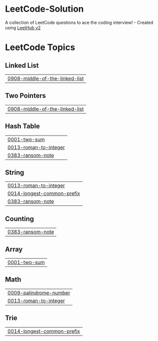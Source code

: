 # LeetCode-Solution
A collection of LeetCode questions to ace the coding interview! - Created using [LeetHub v2](https://github.com/arunbhardwaj/LeetHub-2.0)

<!---LeetCode Topics Start-->
# LeetCode Topics
## Linked List
|  |
| ------- |
| [0908-middle-of-the-linked-list](https://github.com/fiqnadzrii/LeetCode-Solution/tree/master/0908-middle-of-the-linked-list) |
## Two Pointers
|  |
| ------- |
| [0908-middle-of-the-linked-list](https://github.com/fiqnadzrii/LeetCode-Solution/tree/master/0908-middle-of-the-linked-list) |
## Hash Table
|  |
| ------- |
| [0001-two-sum](https://github.com/fiqnadzrii/LeetCode-Solution/tree/master/0001-two-sum) |
| [0013-roman-to-integer](https://github.com/fiqnadzrii/LeetCode-Solution/tree/master/0013-roman-to-integer) |
| [0383-ransom-note](https://github.com/fiqnadzrii/LeetCode-Solution/tree/master/0383-ransom-note) |
## String
|  |
| ------- |
| [0013-roman-to-integer](https://github.com/fiqnadzrii/LeetCode-Solution/tree/master/0013-roman-to-integer) |
| [0014-longest-common-prefix](https://github.com/fiqnadzrii/LeetCode-Solution/tree/master/0014-longest-common-prefix) |
| [0383-ransom-note](https://github.com/fiqnadzrii/LeetCode-Solution/tree/master/0383-ransom-note) |
## Counting
|  |
| ------- |
| [0383-ransom-note](https://github.com/fiqnadzrii/LeetCode-Solution/tree/master/0383-ransom-note) |
## Array
|  |
| ------- |
| [0001-two-sum](https://github.com/fiqnadzrii/LeetCode-Solution/tree/master/0001-two-sum) |
## Math
|  |
| ------- |
| [0009-palindrome-number](https://github.com/fiqnadzrii/LeetCode-Solution/tree/master/0009-palindrome-number) |
| [0013-roman-to-integer](https://github.com/fiqnadzrii/LeetCode-Solution/tree/master/0013-roman-to-integer) |
## Trie
|  |
| ------- |
| [0014-longest-common-prefix](https://github.com/fiqnadzrii/LeetCode-Solution/tree/master/0014-longest-common-prefix) |
<!---LeetCode Topics End-->
